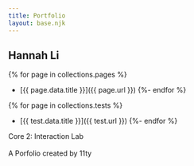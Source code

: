 ```yaml
---
title: Portfolio
layout: base.njk
---
```


## Hannah Li

{% for page in collections.pages %}
  - [{{ page.data.title }}]({{ page.url }})
{%- endfor %}

{% for page in collections.tests %}
  - [{{ test.data.title }}]({{ test.url }})
{%- endfor %}


Core 2: Interaction Lab <br><br>
A Porfolio created by 11ty